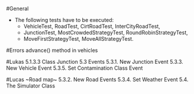 #General
- The following tests have to be executed:
	- VehicleTest, RoadTest, CirtRoadTest, InterCityRoadTest,
	- JunctionTest, MostCrowdedStrategyTest, RoundRobinStrategyTest,
	- MoveFirstStrategyTest, MoveAllStrategyTest.
	

#Errors
advance() method in vehicles


#Lukas
5.1.3.3 Class Junction
5.3 Events
5.3.1. New Junction Event
5.3.3. New Vehicle Event
5.3.5. Set Contamination Class Event


#Lucas
~Road map~
5.3.2. New Road Events
5.3.4. Set Weather Event
5.4. The Simulator Class
